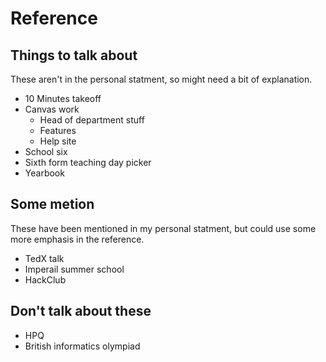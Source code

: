 Reference
=========

Things to talk about
--------------------

These aren't in the personal statment, so might need a bit of explanation.

  * 10 Minutes takeoff
  * Canvas work
    * Head of department stuff
    * Features
    * Help site
  * School six
  * Sixth form teaching day picker
  * Yearbook

Some metion
-----------

These have been mentioned in my personal statment, but could use some more
emphasis in the reference.

  * TedX talk
  * Imperail summer school
  * HackClub

Don't talk about these
----------------------

  * HPQ
  * British informatics olympiad

